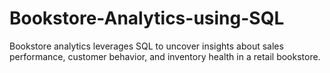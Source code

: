 # Bookstore-Analytics-using-SQL
Bookstore analytics leverages SQL to uncover insights about sales performance, customer behavior, and inventory health in a retail bookstore.
